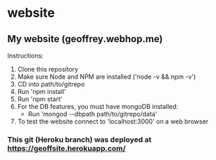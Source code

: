 # website
## My website (geoffrey.webhop.me) ##

Instructions:

1.  Clone this repository
2.  Make sure Node and NPM are installed ('node -v && npm -v')
3.  CD into path/to/gitrepo
3.  Run 'npm install'
4.  Run 'npm start'
5.  For the DB features, you must have mongoDB installed:
    *  Run 'mongod --dbpath path/to/gitrepo/data'
6.  To test the website connect to 'localhost:3000' on a web browser

### This git (Heroku branch) was deployed at https://geoffsite.herokuapp.com/
